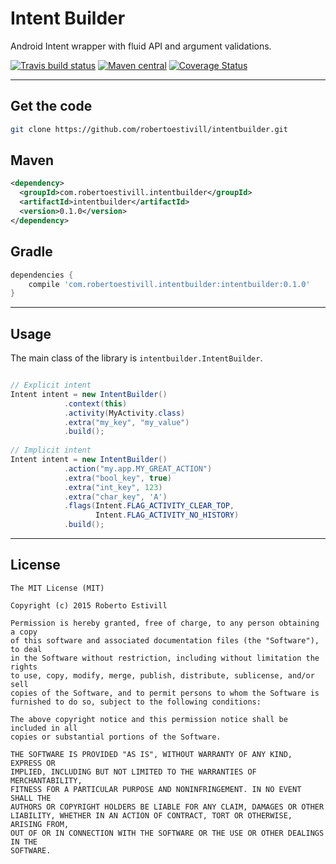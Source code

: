 Intent Builder
=========

Android Intent wrapper with fluid API and argument validations.

[![Travis build status](https://travis-ci.org/robertoestivill/intentbuilder.svg "Travis build status")](https://travis-ci.org/robertoestivill/intentbuilder)
[![Maven central](https://maven-badges.herokuapp.com/maven-central/com.robertoestivill.intentbuilder/intentbuilder/badge.svg "Maven central")](http://search.maven.org/#search%7Cga%7C1%7Cg%3A%22com.robertoestivill.intentbuilder%22)
[![Coverage Status](https://coveralls.io/repos/robertoestivill/intentbuilder/badge.svg)](https://coveralls.io/r/robertoestivill/intentbuilder)


---
Get the code
-- 

```sh
git clone https://github.com/robertoestivill/intentbuilder.git
```

Maven
--

```xml
<dependency>
  <groupId>com.robertoestivill.intentbuilder</groupId>
  <artifactId>intentbuilder</artifactId>
  <version>0.1.0</version>
</dependency>
```

Gradle
--

```groovy
dependencies {
    compile 'com.robertoestivill.intentbuilder:intentbuilder:0.1.0'
}
```


---
Usage
--
The main class of the library is `intentbuilder.IntentBuilder`.

```java

// Explicit intent
Intent intent = new IntentBuilder()
            .context(this)
            .activity(MyActivity.class)
            .extra("my_key", "my_value")
            .build();
            
// Implicit intent
Intent intent = new IntentBuilder()
            .action("my.app.MY_GREAT_ACTION")
            .extra("bool_key", true)
            .extra("int_key", 123)
            .extra("char_key", 'A')
            .flags(Intent.FLAG_ACTIVITY_CLEAR_TOP,
                   Intent.FLAG_ACTIVITY_NO_HISTORY)
            .build();
```

---
License
----

```
The MIT License (MIT)

Copyright (c) 2015 Roberto Estivill

Permission is hereby granted, free of charge, to any person obtaining a copy
of this software and associated documentation files (the "Software"), to deal
in the Software without restriction, including without limitation the rights
to use, copy, modify, merge, publish, distribute, sublicense, and/or sell
copies of the Software, and to permit persons to whom the Software is
furnished to do so, subject to the following conditions:

The above copyright notice and this permission notice shall be included in all
copies or substantial portions of the Software.

THE SOFTWARE IS PROVIDED "AS IS", WITHOUT WARRANTY OF ANY KIND, EXPRESS OR
IMPLIED, INCLUDING BUT NOT LIMITED TO THE WARRANTIES OF MERCHANTABILITY,
FITNESS FOR A PARTICULAR PURPOSE AND NONINFRINGEMENT. IN NO EVENT SHALL THE
AUTHORS OR COPYRIGHT HOLDERS BE LIABLE FOR ANY CLAIM, DAMAGES OR OTHER
LIABILITY, WHETHER IN AN ACTION OF CONTRACT, TORT OR OTHERWISE, ARISING FROM,
OUT OF OR IN CONNECTION WITH THE SOFTWARE OR THE USE OR OTHER DEALINGS IN THE
SOFTWARE.
```
